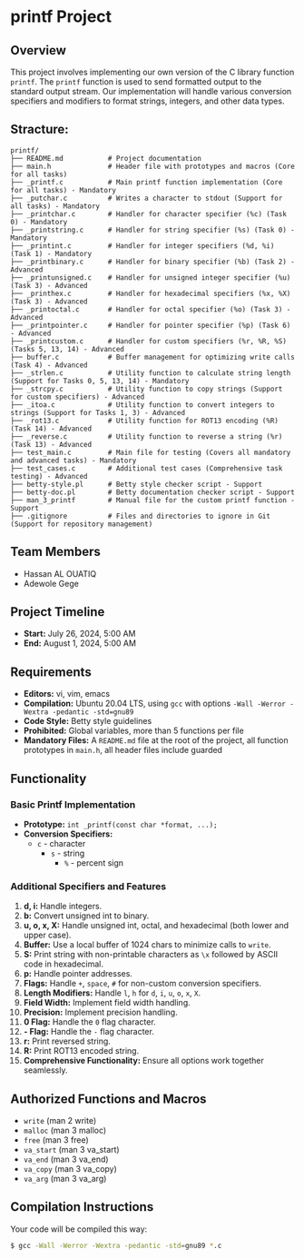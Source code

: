 # printf Project

## Overview
This project involves implementing our own version of the C library function `printf`. The `printf` function is used to send formatted output to the standard output stream. Our implementation will handle various conversion specifiers and modifiers to format strings, integers, and other data types.

## Stracture:
```
printf/
├── README.md           # Project documentation
├── main.h              # Header file with prototypes and macros (Core for all tasks)
├── _printf.c           # Main printf function implementation (Core for all tasks) - Mandatory
├── _putchar.c          # Writes a character to stdout (Support for all tasks) - Mandatory
├── _printchar.c        # Handler for character specifier (%c) (Task 0) - Mandatory
├── _printstring.c      # Handler for string specifier (%s) (Task 0) - Mandatory
├── _printint.c         # Handler for integer specifiers (%d, %i) (Task 1) - Mandatory
├── _printbinary.c      # Handler for binary specifier (%b) (Task 2) - Advanced
├── _printunsigned.c    # Handler for unsigned integer specifier (%u) (Task 3) - Advanced
├── _printhex.c         # Handler for hexadecimal specifiers (%x, %X) (Task 3) - Advanced
├── _printoctal.c       # Handler for octal specifier (%o) (Task 3) - Advanced
├── _printpointer.c     # Handler for pointer specifier (%p) (Task 6) - Advanced
├── _printcustom.c      # Handler for custom specifiers (%r, %R, %S) (Tasks 5, 13, 14) - Advanced
├── buffer.c            # Buffer management for optimizing write calls (Task 4) - Advanced
├── _strlen.c           # Utility function to calculate string length (Support for Tasks 0, 5, 13, 14) - Mandatory
├── _strcpy.c           # Utility function to copy strings (Support for custom specifiers) - Advanced
├── _itoa.c             # Utility function to convert integers to strings (Support for Tasks 1, 3) - Advanced
├── _rot13.c            # Utility function for ROT13 encoding (%R) (Task 14) - Advanced
├── _reverse.c          # Utility function to reverse a string (%r) (Task 13) - Advanced
├── test_main.c         # Main file for testing (Covers all mandatory and advanced tasks) - Mandatory
├── test_cases.c        # Additional test cases (Comprehensive task testing) - Advanced
├── betty-style.pl      # Betty style checker script - Support
├── betty-doc.pl        # Betty documentation checker script - Support
├── man_3_printf        # Manual file for the custom printf function - Support
├── .gitignore          # Files and directories to ignore in Git (Support for repository management)
```

## Team Members
- Hassan AL OUATIQ
- Adewole Gege

## Project Timeline
- **Start:** July 26, 2024, 5:00 AM
- **End:** August 1, 2024, 5:00 AM

## Requirements
- **Editors:** vi, vim, emacs
- **Compilation:** Ubuntu 20.04 LTS, using `gcc` with options `-Wall -Werror -Wextra -pedantic -std=gnu89`
- **Code Style:** Betty style guidelines
- **Prohibited:** Global variables, more than 5 functions per file
- **Mandatory Files:** A `README.md` file at the root of the project, all function prototypes in `main.h`, all header files include guarded

## Functionality
### Basic Printf Implementation
- **Prototype:** `int _printf(const char *format, ...);`
- **Conversion Specifiers:**
  - `c` - character
    - `s` - string
      - `%` - percent sign

### Additional Specifiers and Features
1. **d, i:** Handle integers.
2. **b:** Convert unsigned int to binary.
3. **u, o, x, X:** Handle unsigned int, octal, and hexadecimal (both lower and upper case).
4. **Buffer:** Use a local buffer of 1024 chars to minimize calls to `write`.
5. **S:** Print string with non-printable characters as `\x` followed by ASCII code in hexadecimal.
6. **p:** Handle pointer addresses.
7. **Flags:** Handle `+`, `space`, `#` for non-custom conversion specifiers.
8. **Length Modifiers:** Handle `l`, `h` for `d`, `i`, `u`, `o`, `x`, `X`.
9. **Field Width:** Implement field width handling.
10. **Precision:** Implement precision handling.
11. **0 Flag:** Handle the `0` flag character.
12. **- Flag:** Handle the `-` flag character.
13. **r:** Print reversed string.
14. **R:** Print ROT13 encoded string.
15. **Comprehensive Functionality:** Ensure all options work together seamlessly.

## Authorized Functions and Macros
- `write` (man 2 write)
- `malloc` (man 3 malloc)
- `free` (man 3 free)
- `va_start` (man 3 va_start)
- `va_end` (man 3 va_end)
- `va_copy` (man 3 va_copy)
- `va_arg` (man 3 va_arg)

## Compilation Instructions
Your code will be compiled this way:
```sh
$ gcc -Wall -Werror -Wextra -pedantic -std=gnu89 *.c
```
